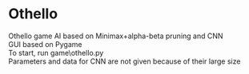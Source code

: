 # Othello
Othello game AI based on Minimax+alpha-beta pruning and CNN  
GUI based on Pygame  
To start, run game\othello.py  
Parameters and data for CNN are not given because of their large size
